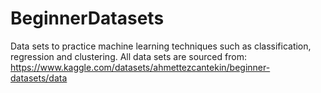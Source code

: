 # BeginnerDatasets
Data sets to practice machine learning techniques such as classification, regression and clustering.
All data sets are sourced from: https://www.kaggle.com/datasets/ahmettezcantekin/beginner-datasets/data 
